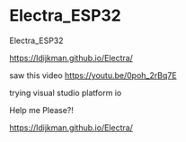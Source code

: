 # Electra_ESP32

Electra_ESP32

https://ldijkman.github.io/Electra/

saw this video https://youtu.be/0poh_2rBq7E

trying visual studio platform io

Help me Please?!

https://ldijkman.github.io/Electra/

